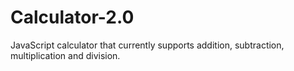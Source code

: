 # Calculator-2.0
 JavaScript calculator that currently supports addition, subtraction, multiplication and division.
